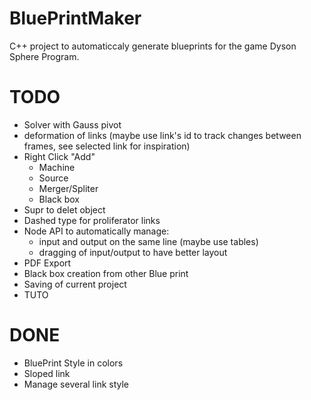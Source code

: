 # BluePrintMaker
C++ project to automaticcaly generate blueprints for the game Dyson Sphere Program.

# TODO

 - Solver with Gauss pivot
 - deformation of links (maybe use link's id to track changes between frames, see selected link for inspiration)
 - Right Click "Add"
	 + Machine
	 + Source
	 + Merger/Spliter
	 + Black box
 - Supr to delet object
 - Dashed type for proliferator links
 - Node API to automatically manage:
	 + input and output on the same line (maybe use tables)
	 + dragging of input/output to have better layout
 - PDF Export
 - Black box creation from other Blue print
 - Saving of current project
 - TUTO

# DONE
 - BluePrint Style in colors
 - Sloped link
 - Manage several link style